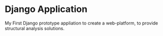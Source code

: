 # Django Application
My First Django prototype appliation to create a web-platform, to provide structural analysis solutions.
